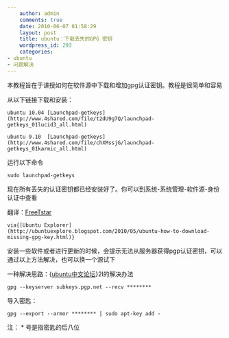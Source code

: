 ```yaml
---
    author: admin
    comments: true
    date: 2010-06-07 01:58:29
    layout: post
    title: ubuntu：下载丢失的GPG 密钥
    wordpress_id: 293
    categories:
- ubuntu
- 问题解决
---
```


本教程旨在于讲授如何在软件源中下载和增加gpg认证密钥。教程是很简单和容易

从以下链接下载和安装：

    ubuntu 10.04 [Launchpad-getkeys](http://www.4shared.com/file/t2dU9g7Q/launchpad-getkeys_01lucid3_all.html)

    ubuntu 9.10  [Launchpad-getkeys](http://www.4shared.com/file/chXMssjG/launchpad-getkeys_01karmic_all.html) 

运行以下命令 

    sudo launchpad-getkeys

现在所有丢失的认证密钥都已经安装好了。你可以到系统-系统管理-软件源-身份认证中查看

翻译：[FreeTstar](http://www.freetstar.tcom)

    via{[Ubuntu Explorer](http://ubuntuexplore.blogspot.com/2010/05/ubuntu-how-to-download-missing-gpg-key.html)}

安装一些软件或者进行更新的时候，会提示无法从服务器获得pgp认证密钥，可以通过以上方法解决，也可以换一个源试下

一种解决思路：{[ubuntu中文论坛](http://forum.ubuntu.org.cn/viewtopic.php?f=77&t=182819)}2l的解决办法

    gpg --keyserver subkeys.pgp.net --recv ********  

导入密匙：  

    gpg --export --armor ******** | sudo apt-key add -  

注： * 号是指密匙的后八位

